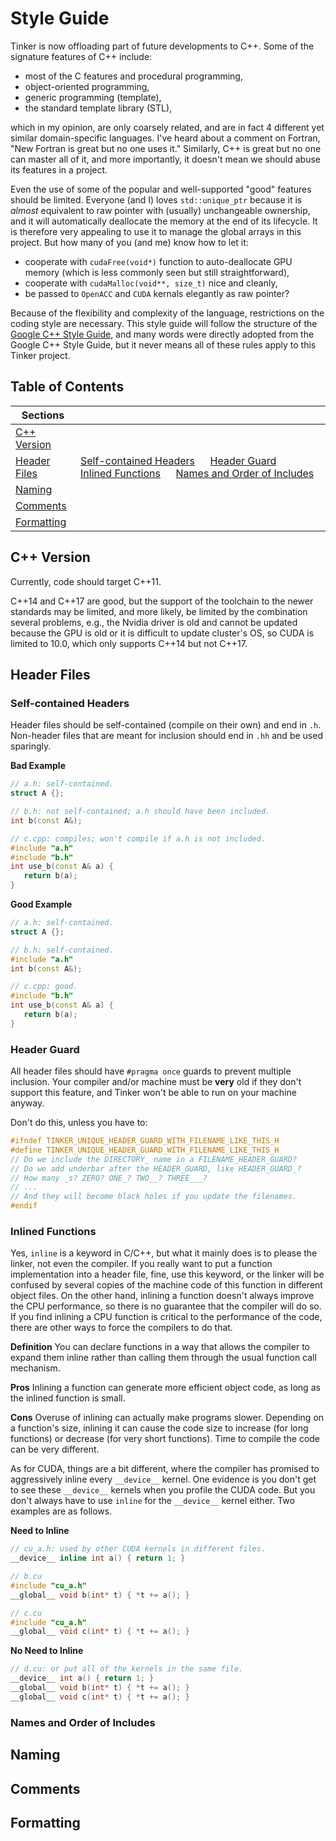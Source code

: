 # Style Guide

Tinker is now offloading part of future developments to C++.
Some of the signature features of C++ include:
   - most of the C features and procedural programming,
   - object-oriented programming,
   - generic programming (template),
   - the standard template library (STL),

which in my opinion, are only coarsely related,
and are in fact 4 different yet similar domain-specific languages.
I've heard about a comment on Fortran,
"New Fortran is great but no one uses it."
Similarly, C++ is great but no one can master all of it, and more
importantly, it doesn't mean we should abuse its features in a project.

Even the use of some of the popular and well-supported "good" features
should be limited. Everyone (and I) loves `std::unique_ptr` because
it is *almost* equivalent to raw pointer with (usually) unchangeable ownership,
and it will automatically deallocate the memory at the end of its lifecycle.
It is therefore very appealing to use it to manage the global arrays in this
project. But how many of you (and me) know how to let it:
   - cooperate with `cudaFree(void*)` function to auto-deallocate GPU memory
   (which is less commonly seen but still straightforward),
   - cooperate with `cudaMalloc(void**, size_t)` nice and cleanly,
   - be passed to `OpenACC` and `CUDA` kernals elegantly as raw pointer?

Because of the flexibility and complexity of the language, restrictions on the
coding style are necessary. This style guide will follow the structure of the
[Google C++ Style Guide](https://google.github.io/styleguide/cppguide.html),
and many words were directly adopted from the Google C++ Style Guide,
but it never means all of these rules apply to this Tinker project.


## Table of Contents

| Sections |              |
|----------|:-------------|
| [C++ Version](#cppvers) | |
| [Header Files](#head)   | [Self-contained Headers](#hd.selfcontained) &emsp; [Header Guard](#hd.guard) &emsp; [Inlined Functions](#hd.inlfunc) &emsp; [Names and Order of Includes](#hd.inlord) |
| [Naming](#naming)       | |
| [Comments](#comment)    | |
| [Formatting](#format)   | |


<a name='cppvers'></a>
## C++ Version
Currently, code should target C++11.

C++14 and C++17 are good, but the support of the toolchain to the newer
standards may be limited, and more likely, be limited by the combination
several problems, e.g., the Nvidia driver is old and cannot be updated because
the GPU is old or it is difficult to update cluster's OS, so CUDA is limited
to 10.0, which only supports C++14 but not C++17.


<!--  -->


<a name='header'></a>
## Header Files

<a name='hd.selfcontained'></a>
### Self-contained Headers
Header files should be self-contained (compile on their own) and end in `.h`.
Non-header files that are meant for inclusion should end in `.hh` and be used
sparingly.

**Bad Example**
```cpp
// a.h: self-contained.
struct A {};

// b.h: not self-contained; a.h should have been included.
int b(const A&);

// c.cpp: compiles; won't compile if a.h is not included.
#include "a.h"
#include "b.h"
int use_b(const A& a) {
   return b(a);
}
```

**Good Example**
```cpp
// a.h: self-contained.
struct A {};

// b.h: self-contained.
#include "a.h"
int b(const A&);

// c.cpp: good.
#include "b.h"
int use_b(const A& a) {
   return b(a);
}
```

<a name='hd.guard'></a>
### Header Guard
All header files should have `#pragma once` guards to prevent multiple
inclusion. Your compiler and/or machine must be **very** old if they don't
support this feature, and Tinker won't be able to run on your machine anyway.

Don't do this, unless you have to:
```cpp
#ifndef TINKER_UNIQUE_HEADER_GUARD_WITH_FILENAME_LIKE_THIS_H
#define TINKER_UNIQUE_HEADER_GUARD_WITH_FILENAME_LIKE_THIS_H
// Do we include the DIRECTORY_ name in a FILENAME_HEADER_GUARD?
// Do we add underbar after the HEADER_GUARD, like HEADER_GUARD_?
// How many _s? ZERO? ONE_? TWO__? THREE___?
// ...
// And they will become black holes if you update the filenames.
#endif
```

<a name='hd.inlfunc'></a>
### Inlined Functions
Yes, `inline` is a keyword in C/C++, but what it mainly does is to please the
linker, not even the compiler. If you really want to put a function
implementation into a header file, fine, use this keyword, or the linker will
be confused by several copies of the machine code of this function in different
object files. On the other hand, inlining a function doesn't always improve
the CPU performance, so there is no guarantee that the compiler will do so.
If you find inlining a CPU function is critical to the performance of the code,
there are other ways to force the compilers to do that.

**Definition**
You can declare functions in a way that allows the compiler to expand them
inline rather than calling them through the usual function call mechanism.

**Pros**
Inlining a function can generate more efficient object code, as long as the
inlined function is small.

**Cons**
Overuse of inlining can actually make programs slower. Depending on a function's
size, inlining it can cause the code size to increase (for long functions) or
decrease (for very short functions). Time to compile the code can be very
different.

As for CUDA, things are a bit different, where the compiler has promised to
aggressively inline every `__device__` kernel. One evidence is you don't get
to see these `__device__` kernels when you profile the CUDA code. But you don't
always have to use `inline` for the `__device__` kernel either. Two examples
are as follows.

**Need to Inline**
```cpp
// cu_a.h: used by other CUDA kernels in different files.
__device__ inline int a() { return 1; }

// b.cu
#include "cu_a.h"
__global__ void b(int* t) { *t += a(); }

// c.cu
#include "cu_a.h"
__global__ void c(int* t) { *t += a(); }
```

**No Need to Inline**
```cpp
// d.cu: or put all of the kernels in the same file.
__device__ int a() { return 1; }
__global__ void b(int* t) { *t += a(); }
__global__ void c(int* t) { *t += a(); }
```

<a name='hd.inlord'></a>
### Names and Order of Includes


<!--  -->


<a name='naming'></a>
## Naming


<!--  -->


<a name='comments'></a>
## Comments


<!--  -->


<a name='format'></a>
## Formatting
